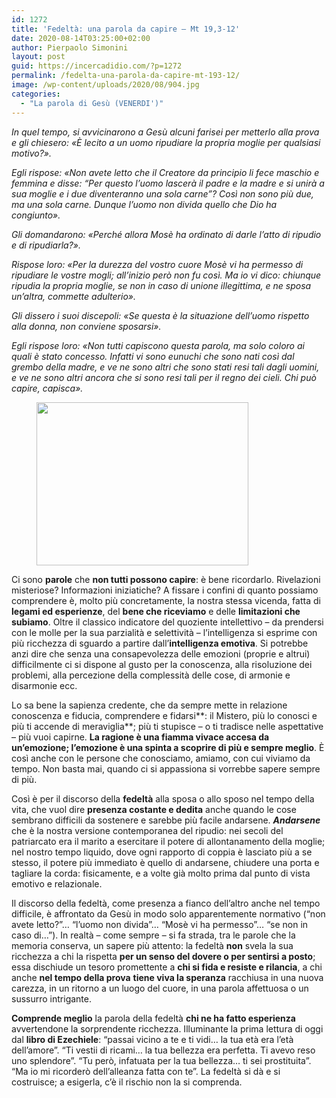 ```yaml
---
id: 1272
title: 'Fedeltà: una parola da capire – Mt 19,3-12'
date: 2020-08-14T03:25:00+02:00
author: Pierpaolo Simonini
layout: post
guid: https://incercadidio.com/?p=1272
permalink: /fedelta-una-parola-da-capire-mt-193-12/
image: /wp-content/uploads/2020/08/904.jpg
categories:
  - "La parola di Gesù (VENERDI')"
---
```

_In quel tempo, si avvicinarono a Gesù alcuni farisei per metterlo alla prova e gli chiesero: «È lecito a un uomo ripudiare la propria moglie per qualsiasi motivo?»._

_Egli rispose: «Non avete letto che il Creatore da principio li fece maschio e femmina e disse: &#8220;Per questo l&#8217;uomo lascerà il padre e la madre e si unirà a sua moglie e i due diventeranno una sola carne&#8221;? Così non sono più due, ma una sola carne. Dunque l&#8217;uomo non divida quello che Dio ha congiunto»._

_Gli domandarono: «Perché allora Mosè ha ordinato di darle l&#8217;atto di ripudio e di ripudiarla?»._

_Rispose loro: «Per la durezza del vostro cuore Mosè vi ha permesso di ripudiare le vostre mogli; all&#8217;inizio però non fu così. Ma io vi dico: chiunque ripudia la propria moglie, se non in caso di unione illegittima, e ne sposa un&#8217;altra, commette adulterio»._

_Gli dissero i suoi discepoli: «Se questa è la situazione dell&#8217;uomo rispetto alla donna, non conviene sposarsi»._

_Egli rispose loro: «Non tutti capiscono questa parola, ma solo coloro ai quali è stato concesso. Infatti vi sono eunuchi che sono nati così dal grembo della madre, e ve ne sono altri che sono stati resi tali dagli uomini, e ve ne sono altri ancora che si sono resi tali per il regno dei cieli. Chi può capire, capisca»._

<div class="wp-block-image">
  <figure class="aligncenter size-large is-resized"><img src="https://incercadidio.com/wp-content/uploads/2020/08/905.jpg" alt="" class="wp-image-1274" width="339" height="261" /></figure>
</div>

Ci sono **parole** che **non tutti possono capire**: è bene ricordarlo. Rivelazioni misteriose? Informazioni iniziatiche? A fissare i confini di quanto possiamo comprendere è, molto più concretamente, la nostra stessa vicenda, fatta di **legami ed esperienze**, del **bene che riceviamo** e delle **limitazioni che subiamo**. Oltre il classico indicatore del quoziente intellettivo – da prendersi con le molle per la sua parzialità e selettività – l’intelligenza si esprime con più ricchezza di sguardo a partire dall’**intelligenza emotiva**. Si potrebbe anzi dire che senza una consapevolezza delle emozioni (proprie e altrui) difficilmente ci si dispone al gusto per la conoscenza, alla risoluzione dei problemi, alla percezione della complessità delle cose, di armonie e disarmonie ecc.

Lo sa bene la sapienza credente, che da sempre mette in relazione conoscenza e fiducia, comprendere e fidarsi**: il Mistero, più lo conosci e più ti accende di meraviglia**; più ti stupisce – o ti tradisce nelle aspettative – più vuoi capirne. **La ragione è una fiamma vivace accesa da un’emozione; l’emozione è una spinta a scoprire di più e sempre meglio**. È così anche con le persone che conosciamo, amiamo, con cui viviamo da tempo. Non basta mai, quando ci si appassiona si vorrebbe sapere sempre di più.

Così è per il discorso della **fedeltà** alla sposa o allo sposo nel tempo della vita, che vuol dire **presenza costante e dedita** anche quando le cose sembrano difficili da sostenere e sarebbe più facile andarsene. **_Andarsene_** che è la nostra versione contemporanea del ripudio: nei secoli del patriarcato era il marito a esercitare il potere di allontanamento della moglie; nel nostro tempo liquido, dove ogni rapporto di coppia è lasciato più a se stesso, il potere più immediato è quello di andarsene, chiudere una porta e tagliare la corda: fisicamente, e a volte già molto prima dal punto di vista emotivo e relazionale.

Il discorso della fedeltà, come presenza a fianco dell’altro anche nel tempo difficile, è affrontato da Gesù in modo solo apparentemente normativo (“non avete letto?”… “l’uomo non divida”… “Mosè vi ha permesso”… “se non in caso di…”). In realtà &#8211; come sempre &#8211; si fa strada, tra le parole che la memoria conserva, un sapere più attento: la fedeltà **non** svela la sua ricchezza a chi la rispetta **per un senso del dovere o per sentirsi a posto**; essa dischiude un tesoro promettente a **chi si fida e resiste e rilancia**, a chi anche **nel tempo della prova** **tiene viva la speranza** racchiusa in una nuova carezza, in un ritorno a un luogo del cuore, in una parola affettuosa o un sussurro intrigante.

**Comprende meglio** la parola della fedeltà **chi ne ha fatto esperienza** avvertendone la sorprendente ricchezza. Illuminante la prima lettura di oggi dal **libro di Ezechiele**: “passai vicino a te e ti vidi… la tua età era l’età dell’amore”. “Ti vestii di ricami… la tua bellezza era perfetta. Ti avevo reso uno splendore”. “Tu però, infatuata per la tua bellezza… ti sei prostituita”. “Ma io mi ricorderò dell’alleanza fatta con te”. La fedeltà si dà e si costruisce; a esigerla, c’è il rischio non la si comprenda.<figure class="wp-block-image">

![]() </figure>